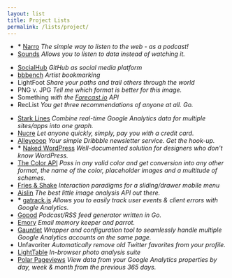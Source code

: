 ```yaml
---
layout: list
title: Project Lists
permalink: /lists/project/
---
```


- __*__ [Narro](http://narro.co) _The simple way to listen to the web - as a podcast!_
- [Sounds](https://github.com/andjosh/sounds) _Allows you to listen to data instead of watching it._

<!--two items:-->

- [SocialHub](/2015/06/13/GitHub-as-Social-Media/) _GitHub as social media platform_
- [bbbench](http://bbbench.com) _Artist bookmarking_
- LightFoot _Share your paths and trail others through the world_
- PNG v. JPG _Tell me which format is better for this image._
- Something _with the [Forecast.io](http://forecast.io) API_
- RecList _You get three recommendations of anyone at all. Go._

<!--two items:-->

- [Stark Lines](http://starklines.herokuapp.com) _Combine real-time Google Analytics data for multiple sites/apps into one graph._
- [Nucre](https://github.com/andjosh/nucre) _Let anyone quickly, simply, pay you with a credit card._
- [Alleyooop](http://alleyooop.info) _Your simple Dribbble newsletter service. Get the hook-up._
- __*__ [Naked WordPress](http://naked-wordpress.bckmn.com) _Well-documented solution for designers who don't know WordPress._
- [The Color API](http://www.thecolorapi.com) _Pass in any valid color and get conversion into any other format, the name of the color, placeholder images and a multitude of schemes._
- [Fries & Shake](http://www.andjosh.com/friesAndShake/) _Interaction paradigms for a sliding/drawer mobile menu_
- [Aislin](http://www.aislin.co) _The best little image analysis API out there._
- __*__ [gatrack.js](https://github.com/jbckmn/gatrack.js) _Allows you to easily track user events & client errors with Google Analytics._
- [Gopod](https://github.com/jbckmn/gopod) _Podcast/RSS feed generator written in Go._
- [Emory](http://myemory.herokuapp.com) _Email memory keeper and parrot._
- [Gauntlet](https://github.com/jbckmn/gauntlet.js) _Wrapper and configuration tool to seamlessly handle multiple Google Analytics accounts on the same page._
- Unfavoriter _Automatically remove old Twitter favorites from your profile._
- [LightTable](https://github.com/andjosh/lightTable.js) _In-browser photo analysis suite_
- [Polar Pageviews](https://github.com/andjosh/PolarPageviews) _View data from your Google Analytics properties by day, week & month from the previous 365 days._
